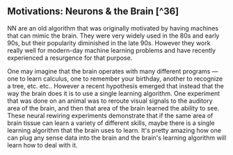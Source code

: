 ## Motivations: Neurons & the Brain [^36]

NN are an old algorithm that was originally motivated by having machines that can mimic the brain.  They were very widely used in the 80s and early 90s, but their popularity diminished in the late 90s. However they work really well for modern-day machine learning problems and have recently experienced a resurgence for that purpose.

One may imagine that the brain operates with many different programs — one to learn calculus, one to remember your birthday, another to recognize a tree, etc. etc.. However a recent hypothesis emerged that instead that the way the brain does it is to use a single learning algorithm. One experiment that was done on an animal was to reroute visual signals to the auditory area of the brain, and then that area of the brain learned the ability to see.  These neural rewiring experiments demonstrate that if the same area of brain tissue can learn a variety of different skills, maybe there is a single learning algorithm that the brain uses to learn. It's pretty amazing how one can plug any sense data into the brain and the brain's learning algorithm will learn how to deal with it.
